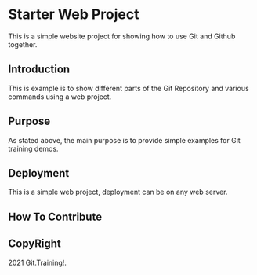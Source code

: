 # Starter Web Project

This is a simple website project for
showing how to use Git and Github together.

## Introduction

This is example is to show different parts of the Git Repository and various commands using a web project.

## Purpose

As stated above, the main purpose is to provide simple examples for Git training demos.

## Deployment

This is a simple web project, deployment can be on any web server.

## How To Contribute

## CopyRight

2021 Git.Training!.